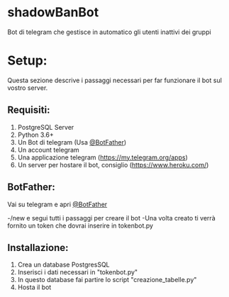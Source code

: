 # shadowBanBot
Bot di telegram che gestisce in automatico gli utenti inattivi dei gruppi

# Setup:

Questa sezione descrive i passaggi necessari per far funzionare il bot sul vostro server.

## Requisiti:

1. PostgreSQL Server
2. Python 3.6+
3. Un Bot di telegram (Usa [@BotFather](https://t.me/botfather))
4. Un account telegram
5. Una applicazione telegram (https://my.telegram.org/apps)
6. Un server per hostare il bot, consiglio (https://www.heroku.com/)

## BotFather:

Vai su telegram e apri [@BotFather](https://t.me/botfather)

-/new e segui tutti i passaggi per creare il bot
-Una volta creato ti verrà fornito un token che dovrai inserire in tokenbot.py

## Installazione:

1. Crea un database PostgresSQL
2. Inserisci i dati necessari in "tokenbot.py"
3. In questo database fai partire lo script "creazione_tabelle.py"
4. Hosta il bot 





